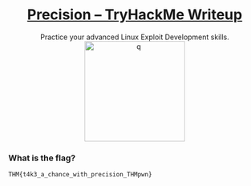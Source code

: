 # <div align="center">[Precision – TryHackMe Writeup](https://tryhackme.com/room/hfb1precision)</div>
<div align="center">Practice your advanced Linux Exploit Development skills.</div>
<div align="center">
  <img width="200" height="200" alt="q" src="https://github.com/user-attachments/assets/4838c85f-11f4-4c1a-8f42-0f2481e3ee1d" />
</div>

### What is the flag?
```
THM{t4k3_a_chance_with_precision_THMpwn}
```
